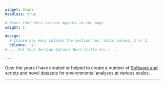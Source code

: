 ```yaml
---
widget: blank
headless: true

# Order that this section appears on the page.
weight: 1

design:
  # Choose how many columns the section has. Valid values: 1 or 2.
  columns: '2'
# ... Put Your Section Options Here (title etc.) ...

---
```


Over the years I have created or helped to create a number of [Software and scripts](#section-software) and novel [datasets](#section-data) for environmental analyses at various scales. 
___
